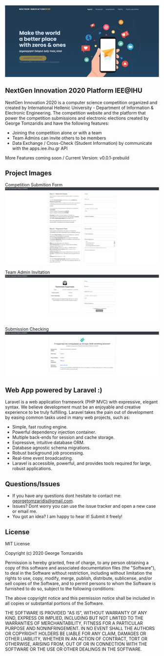 

<p align="center">
<a href="http://competition.iee.ihu.gr/"><img src="https://github.com/georgetomzaridis/nextgen-innovation-platform-iee-ihu/blob/master/GITHUB_IMAGES/project_preview.png?raw=true" alt="Build Status"></a>
</p>

## NextGen Innovation 2020 Platform IEE@IHU

NextGen Innovation 2020 is a computer science competition organized and created by International Hellenic University - Department of Information & Electronic Engineering. The competition website and the platform that power the competition submissions and electronic elections created by George Tomzaridis and have the following features:

- Joining the competition alone or with a team
- Team Admins can invite others to be members
- Data Exchange / Cross-Check (Student Information) by communicate with the apps.iee.ihu.gr API

More Features coming soon / Current Version: v0.0.1-prebuild

## Project Images

Competition Submition Form
<img src="https://github.com/georgetomzaridis/nextgen-innovation-platform-iee-ihu/blob/master/GITHUB_IMAGES/join_competition.png?raw=true" alt="Build Status">

Team Admin Invitation
<img src="https://github.com/georgetomzaridis/nextgen-innovation-platform-iee-ihu/blob/master/GITHUB_IMAGES/team_invite.png?raw=true" alt="Build Status">

Submission Checking
<img src="https://github.com/georgetomzaridis/nextgen-innovation-platform-iee-ihu/blob/master/GITHUB_IMAGES/success_submit.png?raw=true" alt="Build Status">

## Web App powered by Laravel :)

Laravel is a web application framework (PHP MVC) with expressive, elegant syntax. We believe development must be an enjoyable and creative experience to be truly fulfilling. Laravel takes the pain out of development by easing common tasks used in many web projects, such as:

- Simple, fast routing engine.
- Powerful dependency injection container.
- Multiple back-ends for session and cache storage.
- Expressive, intuitive database ORM.
- Database agnostic schema migrations.
- Robust background job processing.
- Real-time event broadcasting.
- Laravel is accessible, powerful, and provides tools required for large, robust applications.


## Questions/Issues

- If you have any questions dont hesitate to contact me: georgetomzaridis@gmail.com.
- Issues? Dont worry you can use the issue tracker and open a new case or email me.
- You got an idea? I am happy to hear it! Submit it freely!

## License

MIT License

Copyright (c) 2020 George Tomzaridis

Permission is hereby granted, free of charge, to any person obtaining a copy
of this software and associated documentation files (the "Software"), to deal
in the Software without restriction, including without limitation the rights
to use, copy, modify, merge, publish, distribute, sublicense, and/or sell
copies of the Software, and to permit persons to whom the Software is
furnished to do so, subject to the following conditions:

The above copyright notice and this permission notice shall be included in all
copies or substantial portions of the Software.

THE SOFTWARE IS PROVIDED "AS IS", WITHOUT WARRANTY OF ANY KIND, EXPRESS OR
IMPLIED, INCLUDING BUT NOT LIMITED TO THE WARRANTIES OF MERCHANTABILITY,
FITNESS FOR A PARTICULAR PURPOSE AND NONINFRINGEMENT. IN NO EVENT SHALL THE
AUTHORS OR COPYRIGHT HOLDERS BE LIABLE FOR ANY CLAIM, DAMAGES OR OTHER
LIABILITY, WHETHER IN AN ACTION OF CONTRACT, TORT OR OTHERWISE, ARISING FROM,
OUT OF OR IN CONNECTION WITH THE SOFTWARE OR THE USE OR OTHER DEALINGS IN THE
SOFTWARE.



